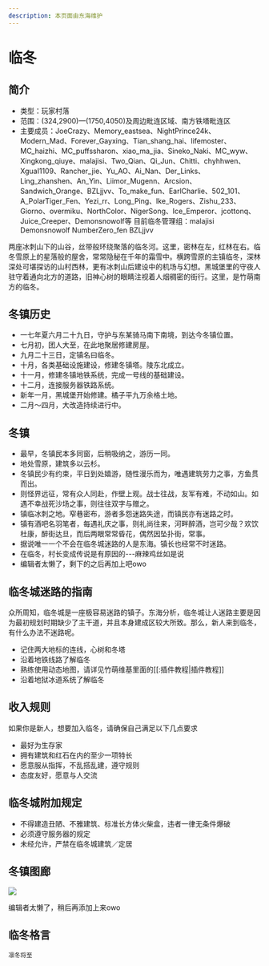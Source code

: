 ```yaml
---
description: 本页面由东海维护
---
```


# 临冬

## 简介

* 类型：玩家村落
* 范围：\(324,2900\)—\(1750,4050\)及周边毗连区域、南方铁塔毗连区 
* 主要成员：JoeCrazy、Memory\_eastsea、NightPrince24k、Modern\_Mad、Forever\_Gayxing、Tian\_shang\_hai、lifemoster、MC\_haizhi、MC\_puffssharon、xiao\_ma\_jia、Sineko\_Naki、MC\_wyw、Xingkong\_qiuye、malajisi、Two\_Qian、Qi\_Jun、Chitti、chyhhwen、XguaI1109、Rancher\_jie、Yu\_AO、Ai\_Nan、Der\_Links、Ling\_zhanshen、An\_Yin、Liimor\_Mugenn、Arcsion、Sandwich\_Orange、BZLjjvv、To\_make\_fun、EarlCharlie、502\_101、A\_PolarTiger\_Fen、Yezi\_rr、Long\_Ping、Ike\_Rogers、Zishu\_233、Giorno、overmiku、NorthColor、NigerSong、Ice\_Emperor、jcottonq、Juice\_Creeper、Demonsnowolf等
目前临冬管理组：malajisi Demonsnowolf NumberZero_fen BZLjjvv

两座冰刺山下的山谷，丝带般环绕聚落的临冬河。这里，密林在左，红林在右。临冬雪原上的星落般的屋舍，常常隐秘在千年的霜雪中。横跨雪原的主镇临冬，深林深处可堪探访的山村西林，更有冰刺山后建设中的机场与幻想。黑城堡里的守夜人驻守着通向北方的道路，旧神心树的眼睛注视着人烟稠密的街行。这里，是竹萌南方的临冬。

## 冬镇历史

* 一七年夏六月二十九日，守护与东某骑马南下南境，到达今冬镇位置。
* 七月初，团人大至，在此地聚居修建房屋。
* 九月二十三日，定镇名曰临冬。
* 十月，各类基础设施建设，修建冬镇塔。陵东北成立。
* 十一月，修建冬镇地铁系统，完成一号线的基础建设。
* 十二月，连接服务器铁路系统。
* 新年一月，黑城堡开始修建。橘子平九万余格土地。
* 二月～四月，大改造持续进行中。

## 冬镇

* 最早，冬镇民本多同窗，后稍吸纳之，游历一同。
* 地处雪原，建筑多以云杉。
* 冬镇民少有约束，平日到处嬉游，随性漫乐而为，唯遇建筑劳力之事，方鱼贯而出。
* 则怪界远征，常有众人同赴，作壁上观。战士往战，友军有难，不动如山。如遇不幸战死沙场之事，则往往双字与赠之。
* 镇临冰刺之地。窄巷密布，游者多怨迷路失途，而镇民亦有迷路之时。
* 镇有酒吧名羽笔者，每遇礼庆之事，则礼尚往来，河畔醉酒，岂可少哉？欢饮杜康，醉街达旦，而后两眼常常昏花，偶然因坠扑街，常事。
* 据说唯一一个不会在临冬城迷路的人是东海。镇长也经常不时迷路。
* 在临冬，村长变成传说是有原因的---麻辣鸡丝如是说
* 编辑者太懒了，剩下的之后再加上吧owo

## 临冬城迷路的指南

众所周知，临冬城是一座极容易迷路的镇子。东海分析，临冬城让人迷路主要是因为最初规划时期缺少了主干道，并且本身建成区较大所致。那么，新人来到临冬，有什么办法不迷路呢。

* 记住两大地标的连线，心树和冬塔
* 沿着地铁线路了解临冬
* 熟练使用动态地图，请详见竹萌维基里面的\[\[:插件教程\|插件教程\]\]
* 沿着地狱冰道系统了解临冬

## 收入规则

如果你是新人，想要加入临冬，请确保自己满足以下几点要求

* 最好为生存家
* 拥有建筑和红石在内的至少一项特长
* 愿意服从指挥，不乱搭乱建，遵守规则
* 态度友好，愿意与人交流

## 临冬城附加规定

* 不得建造丑陋、不雅建筑、标准长方体火柴盒，违者一律无条件爆破
* 必须遵守服务器的规定
* 未经允许，严禁在临冬城建筑／定居

## 冬镇图廊

![](https://i.loli.net/2018/04/21/5adb0721b8203.png)

编辑者太懒了，稍后再添加上来owo

## 临冬格言

`凛冬将至`

